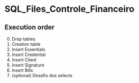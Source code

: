 # SQL_Files_Controle_Financeiro

## Execution order

0. Drop tables
1. Creation table
2. Insert Essentials
3. Insert Credential
4. Insert Client
5. Insert Signature
6. Insert Bills
7. (optional) Desafio dos selects
